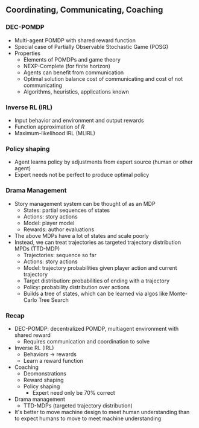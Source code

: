 ## Coordinating, Communicating, Coaching  

### DEC-POMDP
- Multi-agent POMDP with shared reward function
- Special case of Partially Observable Stochastic Game (POSG)
- Properties
    - Elements of POMDPs and game theory
    - NEXP-Complete (for finite horizon)
    - Agents can benefit from communication
    - Optimal solution balance cost of communicating and cost of not communicating
    - Algorithms, heuristics, applications known

### Inverse RL (IRL)
- Input behavior and environment and output rewards
- Function approximation of $R$
- Maximum-likelihood IRL (MLIRL)

### Policy shaping
- Agent learns policy by adjustments from expert source (human or other agent) 
- Expert needs not be perfect to produce optimal policy

### Drama Management
- Story management system can be thought of as an MDP 
    - States: partial sequences of states
    - Actions: story actions
    - Model: player model
    - Rewards: author evaluations
- The above MDPs have a lot of states and scale poorly
- Instead, we can treat trajectories as targeted trajectory distribution MPDs (TTD-MDP)
    - Trajectories: sequence so far
    - Actions: story actions
    - Model: trajectory probabilities given player action and current trajectory
    - Target distribution: probabilities of ending with a trajectory
    - Policy: probability distribution over actions
    - Builds a tree of states, which can be learned via algos like Monte-Carlo Tree Search

### Recap
- DEC-POMDP: decentralized POMDP, multiagent environment with shared reward
    - Requires communication and coordination to solve
- Inverse RL (IRL)
    - Behaviors -> rewards 
    - Learn a reward function
- Coaching
    - Deomonstrations
    - Reward shaping 
    - Policy shaping
        - Expert need only be 70% correct
- Drama management
    - TTD-MDPs (targeted trajectory distribution)
- It's better to move machine design to meet human understanding than to expect humans to move to meet machine understanding